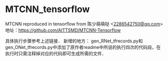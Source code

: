 # MTCNN_tensorflow
MTCNN reproduced in tensorflow from 陈少萌萌哒 &lt;2286542750@qq.com>
地址：https://github.com/AITTSMD/MTCNN-Tensorflow

具体执行步骤参考上述链接．
新增的地方：
gen_RNet_tfrecords.py和gen_ONet_tfrecords.py中添加了原作者readme中所说的执行四次的代码段，在执行时只需注释掉对应的代码即可生成所需的文件．
